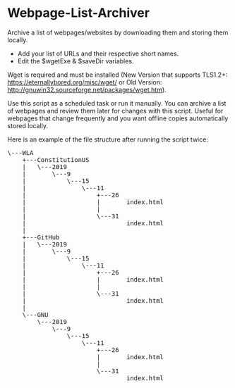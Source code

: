 # Webpage-List-Archiver
Archive a list of webpages/websites by downloading them and storing them locally.
* Add your list of URLs and their respective short names.
* Edit the $wgetExe & $saveDir variables.  
  
Wget is required and must be installed (New Version that supports TLS1.2+: https://eternallybored.org/misc/wget/ or Old Version: http://gnuwin32.sourceforge.net/packages/wget.htm).

Use this script as a scheduled task or run it manually. You can archive a list of webpages and review them later for changes with this script. Useful for webpages that change frequently and you want offline copies automatically stored locally.


Here is an example of the file structure after running the script twice:

<pre>\---WLA
    +---ConstitutionUS
    |   \---2019
    |       \---9
    |           \---15
    |               \---11
    |                   +---26
    |                   |       index.html
    |                   |       
    |                   \---31
    |                           index.html
    |                           
    +---GitHub
    |   \---2019
    |       \---9
    |           \---15
    |               \---11
    |                   +---26
    |                   |       index.html
    |                   |       
    |                   \---31
    |                           index.html
    |                           
    \---GNU
        \---2019
            \---9
                \---15
                    \---11
                        +---26
                        |       index.html
                        |       
                        \---31
                                index.html</pre>
                                
